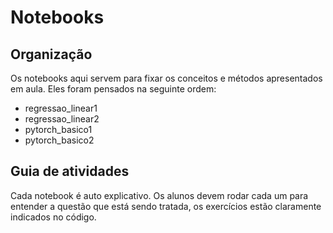 # Notebooks

## Organização

Os notebooks aqui servem para fixar os conceitos e métodos apresentados em aula. Eles foram pensados na seguinte ordem:

* regressao_linear1
* regressao_linear2
* pytorch_basico1
* pytorch_basico2

## Guia de atividades
Cada notebook é auto explicativo. Os alunos devem rodar cada um para entender a questão que está sendo tratada, os exercícios estão claramente indicados no código.

